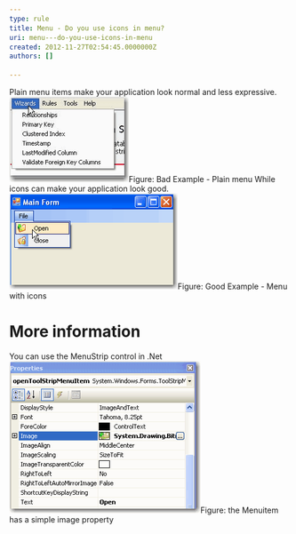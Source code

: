 ```yaml
---
type: rule
title: Menu - Do you use icons in menu?
uri: menu---do-you-use-icons-in-menu
created: 2012-11-27T02:54:45.0000000Z
authors: []

---
```


 Plain menu items make your application look normal and less expressive.   ​![Plain Menu](../../assets/BetterUI_PlainMenu.gif)Figure: Bad Example - Plain menu
While icons can make your application look good.
![menu with icons](../../assets/BetterUI_MenuStrip.gif)Figure: Good Example - Menu with icons
# More information

You can use the MenuStrip control in .Net
![menu item properties](../../assets/BetterUI_MenuStrip_DesignView.gif)Figure: the Menuitem has a simple image property
